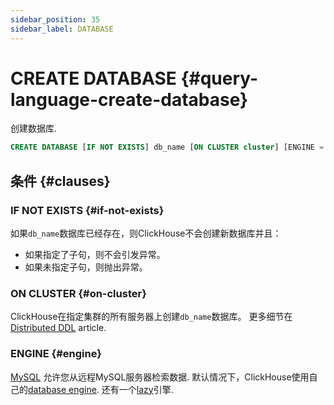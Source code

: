 ```yaml
---
sidebar_position: 35
sidebar_label: DATABASE
---
```


# CREATE DATABASE {#query-language-create-database}

创建数据库.

``` sql
CREATE DATABASE [IF NOT EXISTS] db_name [ON CLUSTER cluster] [ENGINE = engine(...)]
```

## 条件 {#clauses}

### IF NOT EXISTS {#if-not-exists}

如果`db_name`数据库已经存在，则ClickHouse不会创建新数据库并且：

-   如果指定了子句，则不会引发异常。
-   如果未指定子句，则抛出异常。

### ON CLUSTER {#on-cluster}

ClickHouse在指定集群的所有服务器上创建`db_name`数据库。 更多细节在 [Distributed DDL](../../../sql-reference/distributed-ddl.md) article.

### ENGINE {#engine}

[MySQL](../../../engines/database-engines/mysql.md) 允许您从远程MySQL服务器检索数据. 默认情况下，ClickHouse使用自己的[database engine](../../../engines/database-engines/index.md). 还有一个[lazy](../../../engines/database-engines/lazy.md)引擎.
